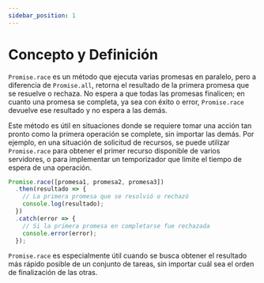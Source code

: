 ```yaml
---
sidebar_position: 1
---
```


# Concepto y Definición

`Promise.race` es un método que ejecuta varias promesas en paralelo, pero a diferencia de `Promise.all`, retorna el resultado de la primera promesa que se resuelve o rechaza. No espera a que todas las promesas finalicen; en cuanto una promesa se completa, ya sea con éxito o error, `Promise.race` devuelve ese resultado y no espera a las demás.

Este método es útil en situaciones donde se requiere tomar una acción tan pronto como la primera operación se complete, sin importar las demás. Por ejemplo, en una situación de solicitud de recursos, se puede utilizar `Promise.race` para obtener el primer recurso disponible de varios servidores, o para implementar un temporizador que limite el tiempo de espera de una operación.

```js
Promise.race([promesa1, promesa2, promesa3])
  .then(resultado => {
    // La primera promesa que se resolvió o rechazó
    console.log(resultado);
  })
  .catch(error => {
    // Si la primera promesa en completarse fue rechazada
    console.error(error);
  });
```

`Promise.race` es especialmente útil cuando se busca obtener el resultado más rápido posible de un conjunto de tareas, sin importar cuál sea el orden de finalización de las otras.
